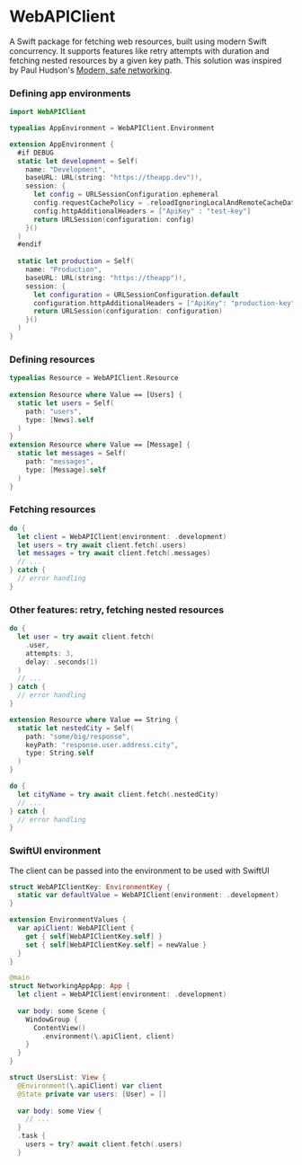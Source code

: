 # WebAPIClient

A Swift package for fetching web resources, built using modern Swift concurrency. It supports features like retry attempts with duration and fetching nested resources by a given key path. This solution was inspired by Paul Hudson's [Modern, safe networking](https://www.hackingwithswift.com/plus/unwrap-live-2023/modern-safe-networking).

### Defining app environments

```swift
import WebAPIClient

typealias AppEnvironment = WebAPIClient.Environment

extension AppEnvironment {
  #if DEBUG
  static let development = Self(
    name: "Development",
    baseURL: URL(string: "https://theapp.dev")!,
    session: {
      let config = URLSessionConfiguration.ephemeral
      config.requestCachePolicy = .reloadIgnoringLocalAndRemoteCacheData
      config.httpAdditionalHeaders = ["ApiKey" : "test-key"]
      return URLSession(configuration: config)
    }()
  )
  #endif
  
  static let production = Self(
    name: "Production",
    baseURL: URL(string: "https://theapp")!,
    session: {
      let configuration = URLSessionConfiguration.default
      configuration.httpAdditionalHeaders = ["ApiKey": "production-key"]
      return URLSession(configuration: configuration)
    }()
  )
}
```
                      
### Defining resources

```swift
typealias Resource = WebAPIClient.Resource
                                                                                                                                      
extension Resource where Value == [Users] {
  static let users = Self(
    path: "users",
    type: [News].self
  )
}
extension Resource where Value == [Message] {
  static let messages = Self(
    path: "messages",
    type: [Message].self
  )
}
```

### Fetching resources

```swift
do {
  let client = WebAPIClient(environment: .development)
  let users = try await client.fetch(.users)
  let messages = try await client.fetch(.messages)
  // ...
} catch {
  // error handling
}
```

### Other features: retry, fetching nested resources

```swift
do {
  let user = try await client.fetch(
    .user,
    attempts: 3,
    delay: .seconds(1)
  )
  // ...
} catch {
  // error handling
}
```
              
```swift
extension Resource where Value == String {
  static let nestedCity = Self(
    path: "some/big/response",
    keyPath: "response.user.address.city",
    type: String.self
  )
}
```

```swift
do {
  let cityName = try await client.fetch(.nestedCity)
  // ...
} catch {
  // error handling
}
```
        
### SwiftUI environment
                                                                           
The client can be passed into the environment to be used with SwiftUI
                                                                                                                                                                                       
```swift
struct WebAPIClientKey: EnvironmentKey {
  static var defaultValue = WebAPIClient(environment: .development)
}

extension EnvironmentValues {
  var apiClient: WebAPIClient {
    get { self[WebAPIClientKey.self] }
    set { self[WebAPIClientKey.self] = newValue }
  }
}
```

```swift
@main
struct NetworkingAppApp: App {
  let client = WebAPIClient(environment: .development)
  
  var body: some Scene {
    WindowGroup {
      ContentView()
        .environment(\.apiClient, client)
    }
  }
}
```
                                                                           
```swift
struct UsersList: View {
  @Environment(\.apiClient) var client
  @State private var users: [User] = []
  
  var body: some View {
    // ...
  }
  .task {
    users = try? await client.fetch(.users)
  }
```

